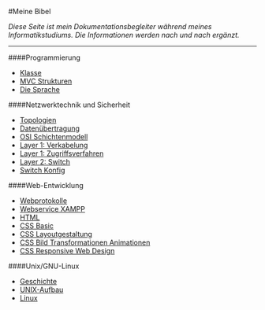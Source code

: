 #Meine Bibel

*Diese Seite ist mein Dokumentationsbegleiter während meines Informatikstudiums. Die Informationen werden nach und nach ergänzt.*

---

####Programmierung 
- [Klasse](https://document.eduardanderegg.ch/Programmierung/Klasse/index.html)  
- [MVC Strukturen](https://document.eduardanderegg.ch/Programmierung/MVC/index.html)  
- [Die Sprache](https://document.eduardanderegg.ch/Programmierung/DieSprache/index.html)  

####Netzwerktechnik und Sicherheit  
- [Topologien](https://document.eduardanderegg.ch/Netzwerk/Topologien/index.html)  
- [Datenübertragung](https://document.eduardanderegg.ch/Netzwerk/Datenuebertragung/index.html)  
- [OSI Schichtenmodell](https://document.eduardanderegg.ch/Netzwerk/OSI-Schichtenmodell/index.html)  
- [Layer 1: Verkabelung](https://document.eduardanderegg.ch/Netzwerk/Verkabelung/index.html)  
- [Layer 1: Zugriffsverfahren](https://document.eduardanderegg.ch/Netzwerk/Zugriffsverfahren/index.html)  
- [Layer 2: Switch](https://document.eduardanderegg.ch/Netzwerk/Switch/index.html)    
- [Switch Konfig](https://document.eduardanderegg.ch/Netzwerk/SwitchKonfig/index.html)  

####Web-Entwicklung  
- [Webprotokolle](https://document.eduardanderegg.ch/Webtechnologie/Webprotokolle/index.html)  
- [Webservice XAMPP](https://document.eduardanderegg.ch/Webtechnologie/Webservice_XAMPP/index.html)  
- [HTML](https://document.eduardanderegg.ch/Webtechnologie/HTML/index.html)  
- [CSS Basic](https://document.eduardanderegg.ch/Webtechnologie/CSS_Basic/index.html)  
- [CSS Layoutgestaltung](https://document.eduardanderegg.ch/Webtechnologie/CSS_Layoutgestaltung/index.html)  
- [CSS Bild Transformationen Animationen](https://document.eduardanderegg.ch/Webtechnologie/CSS_Bild_Transformationen_Animationen/index.html)  
- [CSS Responsive Web Design](https://document.eduardanderegg.ch/Webtechnologie/CSS_Responsive_Web_Design/index.html)  

####Unix/GNU-Linux
- [Geschichte](https://document.eduardanderegg.ch/Unix/Geschichte/index.html) 
- [UNIX-Aufbau](https://document.eduardanderegg.ch/Unix/Aufbau/index.html)
- [Linux](https://document.eduardanderegg.ch/Unix/Linux/index.html)
